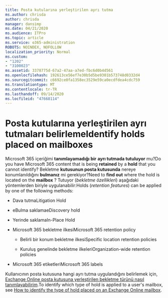 ```yaml
---
title: Posta kutularına yerleştirilen ayrı tutma
ms.author: chrisda
author: chrisda
manager: dansimp
ms.date: 04/21/2020
ms.audience: ITPro
ms.topic: article
ms.service: o365-administration
ROBOTS: NOINDEX, NOFOLLOW
localization_priority: Normal
ms.custom:
- "1202"
- "3100023"
ms.assetid: 3378775d-67a2-47aa-a7ed-fbc6d0b4d561
ms.openlocfilehash: 192613ce56ef7e30b5d5be9301b573748d0332d4
ms.sourcegitcommit: c6692ce0fa1358ec3529e59ca0ecdfdea4cdc759
ms.translationtype: MT
ms.contentlocale: tr-TR
ms.lasthandoff: 09/14/2020
ms.locfileid: "47668114"
---
```

# <a name="identify-holds-placed-on-mailboxes"></a><span data-ttu-id="c7636-102">Posta kutularına yerleştirilen ayrı tutmaları belirleme</span><span class="sxs-lookup"><span data-stu-id="c7636-102">Identify holds placed on mailboxes</span></span>

<span data-ttu-id="c7636-103">Microsoft 365 içeriğimi **tanımlayamadığı bir** **ayrı tutmada tutuluyor** mu?</span><span class="sxs-lookup"><span data-stu-id="c7636-103">Do you have Microsoft 365 content that is being **retained** by a **hold** that you cannot identify?</span></span> <span data-ttu-id="c7636-104">Bekletme **kutusunun posta kutusunda** nereye konumlanıldığını **bulmanız** mi gerekiyor?</span><span class="sxs-lookup"><span data-stu-id="c7636-104">Need to **find out** where the hold is located on the **mailbox** ?</span></span> <span data-ttu-id="c7636-105">Tutuyor (*bekletme özellikleri*) aşağıdaki yöntemlerden biriyle uygulanabilir:</span><span class="sxs-lookup"><span data-stu-id="c7636-105">Holds (*retention features*) can be applied by one of the following methods:</span></span>
  
- <span data-ttu-id="c7636-106">Dava tutma</span><span class="sxs-lookup"><span data-stu-id="c7636-106">Litigation Hold</span></span>

- <span data-ttu-id="c7636-107">eBulma saklama</span><span class="sxs-lookup"><span data-stu-id="c7636-107">eDiscovery hold</span></span>

- <span data-ttu-id="c7636-108">Yerinde saklama</span><span class="sxs-lookup"><span data-stu-id="c7636-108">In-Place Hold</span></span>

- <span data-ttu-id="c7636-109">Microsoft 365 bekletme ilkesi</span><span class="sxs-lookup"><span data-stu-id="c7636-109">Microsoft 365 retention policy</span></span> 

  - <span data-ttu-id="c7636-110">Belirli bir konum bekletme ilkesi</span><span class="sxs-lookup"><span data-stu-id="c7636-110">Specific location retention policies</span></span>

  - <span data-ttu-id="c7636-111">Kuruluş genelinde bekletme ilkeleri</span><span class="sxs-lookup"><span data-stu-id="c7636-111">Organization-wide retention policies</span></span>

- <span data-ttu-id="c7636-112">Microsoft 365 etiketleri</span><span class="sxs-lookup"><span data-stu-id="c7636-112">Microsoft 365 labels</span></span>

<span data-ttu-id="c7636-113">Kullanıcının posta kutusuna hangi ayrı tutma uygulandığını belirlemek için, [Exchange Online posta kutusuna yerleştirilen bekletme türünü nasıl tanımlayabilirim](https://docs.microsoft.com/microsoft-365/compliance/identify-a-hold-on-an-exchange-online-mailbox).</span><span class="sxs-lookup"><span data-stu-id="c7636-113">To identify which type of hold is applied to a user's mailbox, see [How to identify the type of hold placed on an Exchange Online mailbox](https://docs.microsoft.com/microsoft-365/compliance/identify-a-hold-on-an-exchange-online-mailbox).</span></span>
